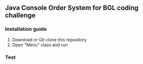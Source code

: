 ## Java Console Order System for BGL coding challenge

### Installation guide
1. Download or Git clone this repository
2. Open "Menu" class and run

### Test

